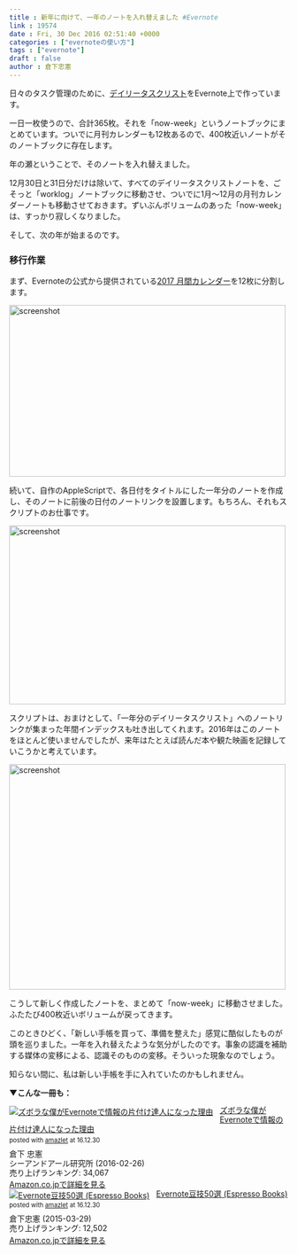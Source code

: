 ```yaml
---
title : 新年に向けて、一年のノートを入れ替えました #Evernote
link : 19574
date : Fri, 30 Dec 2016 02:51:40 +0000
categories : ["evernoteの使い方"]
tags : ["evernote"]
draft : false
author : 倉下忠憲
---
```


日々のタスク管理のために、<a href="https://rashita.net/blog/?p=19442">デイリータスクリスト</a>をEvernote上で作っています。

一日一枚使うので、合計365枚。それを「now-week」というノートブックにまとめています。ついでに月刊カレンダーも12枚あるので、400枚近いノートがそのノートブックに存在します。

年の瀬ということで、そのノートを入れ替えました。

12月30日と31日分だけは除いて、すべてのデイリータスクリストノートを、ごそっと「worklog」ノートブックに移動させ、ついでに1月〜12月の月刊カレンダーノートも移動させておきます。ずいぶんボリュームのあった「now-week」は、すっかり寂しくなりました。

そして、次の年が始まるのです。

<h3>移行作業</h3>

まず、Evernoteの公式から提供されている<a href="https://www.evernote.com/shard/s12/sh/af449227-42fa-4f2b-8834-c18ae5da62d9/e35ba7bd7fe095cc">2017 月間カレンダー</a>を12枚に分割します。

<a href="https://rashita.net/blog/?attachment_id=19575" rel="attachment wp-att-19575"><img src="https://rashita.net/blog/wp-content/uploads/2016/12/screenshot24-500x310.png" alt="screenshot" width="500" height="310" class="alignnone size-medium wp-image-19575" /></a>

続いて、自作のAppleScriptで、各日付をタイトルにした一年分のノートを作成し、そのノートに前後の日付のノートリンクを設置します。もちろん、それもスクリプトのお仕事です。

<a href="https://rashita.net/blog/?attachment_id=19576" rel="attachment wp-att-19576"><img src="https://rashita.net/blog/wp-content/uploads/2016/12/screenshot25-500x323.png" alt="screenshot" width="500" height="323" class="alignnone size-medium wp-image-19576" /></a>

スクリプトは、おまけとして、「一年分のデイリータスクリスト」へのノートリンクが集まった年間インデックスも吐き出してくれます。2016年はこのノートをほとんど使いませんでしたが、来年はたとえば読んだ本や観た映画を記録していこうかと考えています。

<a href="https://rashita.net/blog/?attachment_id=19577" rel="attachment wp-att-19577"><img src="https://rashita.net/blog/wp-content/uploads/2016/12/screenshot26-500x407.png" alt="screenshot" width="500" height="407" class="alignnone size-medium wp-image-19577" /></a>

こうして新しく作成したノートを、まとめて「now-week」に移動させました。ふたたび400枚近いボリュームが戻ってきます。

このときひどく、「新しい手帳を買って、準備を整えた」感覚に酷似したものが頭を巡りました。一年を入れ替えたような気分がしたのです。事象の認識を補助する媒体の変移による、認識そのものの変移。そういった現象なのでしょう。

知らない間に、私は新しい手帳を手に入れていたのかもしれません。

<strong>▼こんな一冊も：</strong>

<div class="amazlet-box" style="margin-bottom:0px;"><div class="amazlet-image" style="float:left;margin:0px 12px 1px 0px;"><a href="http://www.amazon.co.jp/exec/obidos/ASIN/4863541953/rashita1000-22/ref=nosim/" name="amazletlink" target="_blank"><img src="https://images-fe.ssl-images-amazon.com/images/I/515rWUhPqbL._SL160_.jpg" alt="ズボラな僕がEvernoteで情報の片付け達人になった理由" style="border: none;" /></a></div><div class="amazlet-info" style="line-height:120%; margin-bottom: 10px"><div class="amazlet-name" style="margin-bottom:10px;line-height:120%"><a href="http://www.amazon.co.jp/exec/obidos/ASIN/4863541953/rashita1000-22/ref=nosim/" name="amazletlink" target="_blank">ズボラな僕がEvernoteで情報の片付け達人になった理由</a><div class="amazlet-powered-date" style="font-size:80%;margin-top:5px;line-height:120%">posted with <a href="http://www.amazlet.com/" title="amazlet" target="_blank">amazlet</a> at 16.12.30</div></div><div class="amazlet-detail">倉下 忠憲 <br />シーアンドアール研究所 (2016-02-26)<br />売り上げランキング: 34,067<br /></div><div class="amazlet-sub-info" style="float: left;"><div class="amazlet-link" style="margin-top: 5px"><a href="http://www.amazon.co.jp/exec/obidos/ASIN/4863541953/rashita1000-22/ref=nosim/" name="amazletlink" target="_blank">Amazon.co.jpで詳細を見る</a></div></div></div><div class="amazlet-footer" style="clear: left"></div></div>


<div class="amazlet-box" style="margin-bottom:0px;"><div class="amazlet-image" style="float:left;margin:0px 12px 1px 0px;"><a href="http://www.amazon.co.jp/exec/obidos/ASIN/B00VEEJ9XU/rashita1000-22/ref=nosim/" name="amazletlink" target="_blank"><img src="https://images-fe.ssl-images-amazon.com/images/I/41oyLdAhfmL._SL160_.jpg" alt="Evernote豆技50選 (Espresso Books)" style="border: none;" /></a></div><div class="amazlet-info" style="line-height:120%; margin-bottom: 10px"><div class="amazlet-name" style="margin-bottom:10px;line-height:120%"><a href="http://www.amazon.co.jp/exec/obidos/ASIN/B00VEEJ9XU/rashita1000-22/ref=nosim/" name="amazletlink" target="_blank">Evernote豆技50選 (Espresso Books)</a><div class="amazlet-powered-date" style="font-size:80%;margin-top:5px;line-height:120%">posted with <a href="http://www.amazlet.com/" title="amazlet" target="_blank">amazlet</a> at 16.12.30</div></div><div class="amazlet-detail">倉下忠憲 (2015-03-29)<br />売り上げランキング: 12,502<br /></div><div class="amazlet-sub-info" style="float: left;"><div class="amazlet-link" style="margin-top: 5px"><a href="http://www.amazon.co.jp/exec/obidos/ASIN/B00VEEJ9XU/rashita1000-22/ref=nosim/" name="amazletlink" target="_blank">Amazon.co.jpで詳細を見る</a></div></div></div><div class="amazlet-footer" style="clear: left"></div></div>

